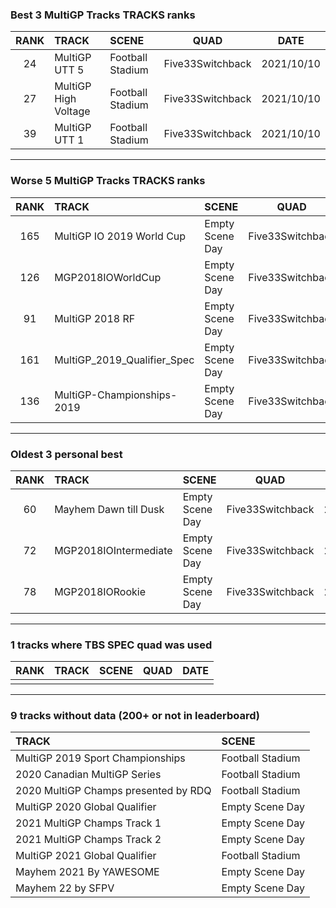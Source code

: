 ### Best 3 MultiGP Tracks TRACKS ranks
|RANK|TRACK|SCENE|QUAD|DATE|
|:---:|:---|:---|:---:|:---:|
|24|MultiGP UTT 5|Football Stadium|Five33Switchback|2021/10/10|
|27|MultiGP High Voltage|Football Stadium|Five33Switchback|2021/10/10|
|39|MultiGP UTT 1|Football Stadium|Five33Switchback|2021/10/10|
---
### Worse 5 MultiGP Tracks TRACKS ranks
|RANK|TRACK|SCENE|QUAD|DATE|
|:---:|:---|:---|:---:|:---:|
|165|MultiGP IO 2019 World Cup|Empty Scene Day|Five33Switchback|2021/05/08|
|126|MGP2018IOWorldCup|Empty Scene Day|Five33Switchback|2021/05/07|
|91|MultiGP 2018 RF|Empty Scene Day|Five33Switchback|2021/05/07|
|161|MultiGP_2019_Qualifier_Spec|Empty Scene Day|Five33Switchback|2021/05/08|
|136|MultiGP-Championships-2019|Empty Scene Day|Five33Switchback|2021/05/08|
---
### Oldest 3 personal best
|RANK|TRACK|SCENE|QUAD|DATE|
|:---:|:---|:---|:---:|:---:|
|60|Mayhem Dawn till Dusk|Empty Scene Day|Five33Switchback|2021/05/07|
|72|MGP2018IOIntermediate|Empty Scene Day|Five33Switchback|2021/05/07|
|78|MGP2018IORookie|Empty Scene Day|Five33Switchback|2021/05/07|
---
### 1 tracks where TBS SPEC quad was used
|RANK|TRACK|SCENE|QUAD|DATE|
|:---:|:---|:---|:---:|:---:|
||||||
---
### 9 tracks without data (200+ or not in leaderboard)
|TRACK|SCENE|
|:---|:---|
|MultiGP 2019 Sport Championships|Football Stadium|
|2020 Canadian MultiGP Series|Football Stadium|
|2020 MultiGP Champs presented by RDQ|Football Stadium|
|MultiGP 2020 Global Qualifier|Empty Scene Day|
|2021 MultiGP Champs Track 1|Empty Scene Day|
|2021 MultiGP Champs Track 2|Empty Scene Day|
|MultiGP 2021 Global Qualifier|Football Stadium|
|Mayhem 2021 By YAWESOME|Empty Scene Day|
|Mayhem 22 by SFPV|Empty Scene Day|
